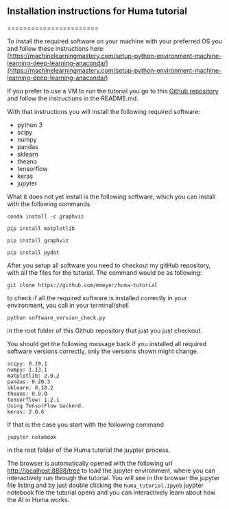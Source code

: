 ## Installation instructions for Huma tutorial
=======================

To install the required software on your machine with your preferred OS you and follow these instructions here: [https://machinelearningmastery.com/setup-python-environment-machine-learning-deep-learning-anaconda/](https://machinelearningmastery.com/setup-python-environment-machine-learning-deep-learning-anaconda/)

If you prefer to use a VM to run the tutorial you go to this [Github repository](https://github.com/mmeyer/deep-learning-vm.git) and follow the instructions in the README.md.

With that instructions you will install the following required software:
- python 3
- scipy
- numpy
- pandas
- sklearn
- theano
- tensorflow
- keras
- jupyter

What it does not yet install is the following software, which you can install with the following commands

`conda install -c graphviz`

`pip install matplotlib`

`pip install graphviz`

`pip install pydot`


After you setup all software you need to checkout my gitHub repository, with all the files for the tutorial. The command would be as following:

`git clone https://github.com/mmeyer/huma-tutorial`

to check if all the required software is installed correctly in your environment, you call in your terminal/shell

`python software_version_check.py`

in the root folder of this Github repository that just you just checkout.

You should get the following message back if you installed all required software versions correctly, only the versions shown might change.

````
scipy: 0.19.1
numpy: 1.13.1
matplotlib: 2.0.2
pandas: 0.20.3
sklearn: 0.18.2
theano: 0.9.0
tensorflow: 1.2.1
Using TensorFlow backend.
keras: 2.0.6
````

If that is the case you start with the following command

`jupyter notebook`

in the root folder of the Huma tutorial the juypter process.

The browser is automatically opened with the following url [http://localhost:8888/tree](http://localhost:8888/tree) to load the jupyter environment, where you can interactively run through the tutorial. You will see in the browser the jupyter file listing and by just double clicking the `huma_tutorial.ipynb` juypter notebook file the tutorial opens and you can interactively learn about how the AI in Huma works.
